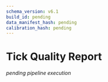 ```yaml
---
schema_version: v6.1
build_id: pending
data_manifest_hash: pending
calibration_hash: pending
---
```


# Tick Quality Report

_pending pipeline execution_
